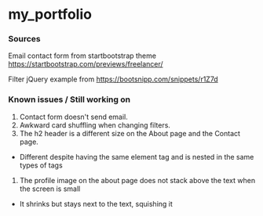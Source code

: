 # my_portfolio

### Sources
Email contact form from startbootstrap theme
    https://startbootstrap.com/previews/freelancer/

Filter jQuery example from
    https://bootsnipp.com/snippets/r1Z7d

### Known issues / Still working on
1. Contact form doesn't send email.
1. Awkward card shuffling when changing filters.
1. The h2 header is a different size on the About page and the Contact page.
  * Different despite having the same element tag and is nested in the same types of tags
1. The profile image on the about page does not stack above the text when the screen is small 
  * It shrinks but stays next to the text, squishing it

